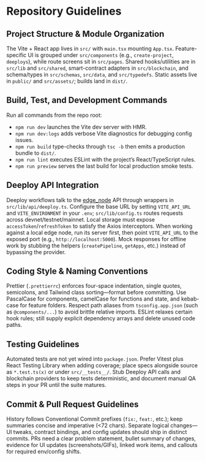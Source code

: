 # Repository Guidelines

## Project Structure & Module Organization
The Vite + React app lives in `src/` with `main.tsx` mounting `App.tsx`. Feature-specific UI is grouped under `src/components` (e.g., `create-project`, `deeploys`), while route screens sit in `src/pages`. Shared hooks/utilities are in `src/lib` and `src/shared`, smart-contract adapters in `src/blockchain`, and schema/types in `src/schemas`, `src/data`, and `src/typedefs`. Static assets live in `public/` and `src/assets/`; builds land in `dist/`.

## Build, Test, and Development Commands
Run all commands from the repo root:
- `npm run dev` launches the Vite dev server with HMR.
- `npm run dev:logs` adds verbose Vite diagnostics for debugging config issues.
- `npm run build` type-checks through `tsc -b` then emits a production bundle to `dist/`.
- `npm run lint` executes ESLint with the project’s React/TypeScript rules.
- `npm run preview` serves the last build for local production smoke tests.

## Deeploy API Integration
Deeploy workflows talk to the [edge_node](https://github.com/Ratio1/edge_node) API through wrappers in `src/lib/api/deeploy.ts`. Configure the base URL by setting `VITE_API_URL` and `VITE_ENVIRONMENT` in your `.env`; `src/lib/config.ts` routes requests across devnet/testnet/mainnet. Local storage must expose `accessToken`/`refreshToken` to satisfy the Axios interceptors. When working against a local edge node, run its server first, then point `VITE_API_URL` to the exposed port (e.g., `http://localhost:5000`). Mock responses for offline work by stubbing the helpers (`createPipeline`, `getApps`, etc.) instead of bypassing the provider.

## Coding Style & Naming Conventions
Prettier (`.prettierrc`) enforces four-space indentation, single quotes, semicolons, and Tailwind class sorting—format before committing. Use PascalCase for components, camelCase for functions and state, and kebab-case for feature folders. Respect path aliases from `tsconfig.app.json` (such as `@components/...`) to avoid brittle relative imports. ESLint relaxes certain hook rules; still supply explicit dependency arrays and delete unused code paths.

## Testing Guidelines
Automated tests are not yet wired into `package.json`. Prefer Vitest plus React Testing Library when adding coverage; place specs alongside source as `*.test.ts(x)` or under `src/__tests__/`. Stub Deeploy API calls and blockchain providers to keep tests deterministic, and document manual QA steps in your PR until the suite matures.

## Commit & Pull Request Guidelines
History follows Conventional Commit prefixes (`fix:`, `feat:`, etc.); keep summaries concise and imperative (<72 chars). Separate logical changes—UI tweaks, contract bindings, and config updates should ship in distinct commits. PRs need a clear problem statement, bullet summary of changes, evidence for UI updates (screenshots/GIFs), linked work items, and callouts for required env/config shifts.
